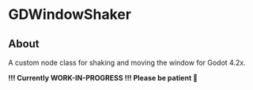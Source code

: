 # GDWindowShaker

## About
A custom node class for shaking and moving the window for Godot 4.2x. 

**!!! Currently WORK-IN-PROGRESS !!! Please be patient 🤌**
